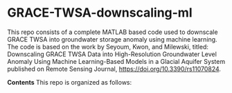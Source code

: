 # GRACE-TWSA-downscaling-ml
This repo consists of a complete MATLAB based code used to downscale GRACE TWSA into groundwater storage anomaly using machine learning.
The code is based on the work by Seyoum, Kwon, and Milewski, titled: Downscaling GRACE TWSA Data into High-Resolution Groundwater Level Anomaly Using Machine Learning-Based Models in a Glacial Aquifer System published on Remote Sensing Journal, https://doi.org/10.3390/rs11070824.

**Contents**
This repo is organized as follows:


